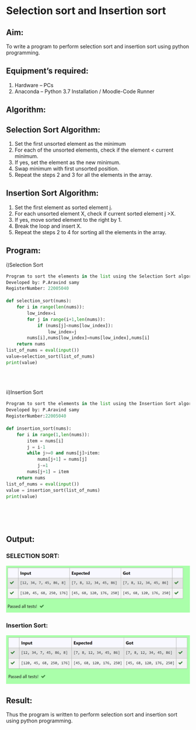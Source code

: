 # Selection sort and Insertion sort
## Aim:
To write a program to perform selection sort and insertion sort using python programming.
## Equipment’s required:
1.	Hardware – PCs
2.	Anaconda – Python 3.7 Installation / Moodle-Code Runner
## Algorithm:
## Selection Sort Algorithm:
1.	Set the first unsorted element as the minimum
2.	For each of the unsorted elements, check if the element < current minimum.
3.	If yes, set the element as the new minimum.
4.	Swap minimum with first unsorted position.
5.	Repeat the steps 2 and 3 for all the elements in the array.
## Insertion Sort Algorithm:
1.	Set the first element as sorted element j.
2.	For each unsorted element X, check if current sorted element j >X.
3.	If yes, move sorted element to the right by 1.
4.	Break the loop and insert X.
5.	Repeat the steps 2 to 4 for sorting all the elements in the array.
## Program:
i)Selection Sort
```python
Program to sort the elements in the list using the Selection Sort algorithm.
Developed by: P.Aravind samy
RegisterNumber: 22005040

def selection_sort(nums):
    for i in range(len(nums)):
        low_index=i
        for j in range(i+1,len(nums)):
            if (nums[j]<nums[low_index]):
                low_index=j
        nums[i],nums[low_index]=nums[low_index],nums[i]
    return nums
list_of_nums = eval(input())
value=selection_sort(list_of_nums)
print(value)





```
ii)Insertion Sort
```python
Program to sort the elements in the list using the Insertion Sort algorithm.
Developed by: P.Aravind samy
RegisterNumber:22005040

def insertion_sort(nums):
    for i in range(1,len(nums)):
        item = nums[i]
        j = i-1
        while j>=0 and nums[j]>item:
            nums[j+1] = nums[j]
            j-=1
        nums[j+1] = item
    return nums
list_of_nums = eval(input())
value = insertion_sort(list_of_nums)
print(value)






```

## Output:
### SELECTION SORT:
![output](/output%20selection%20sort.png)
### Insertion Sort:
![output](/output%20insertion%20sort.png)
## Result:
Thus the program is written to perform selection sort and insertion sort using python programming.
